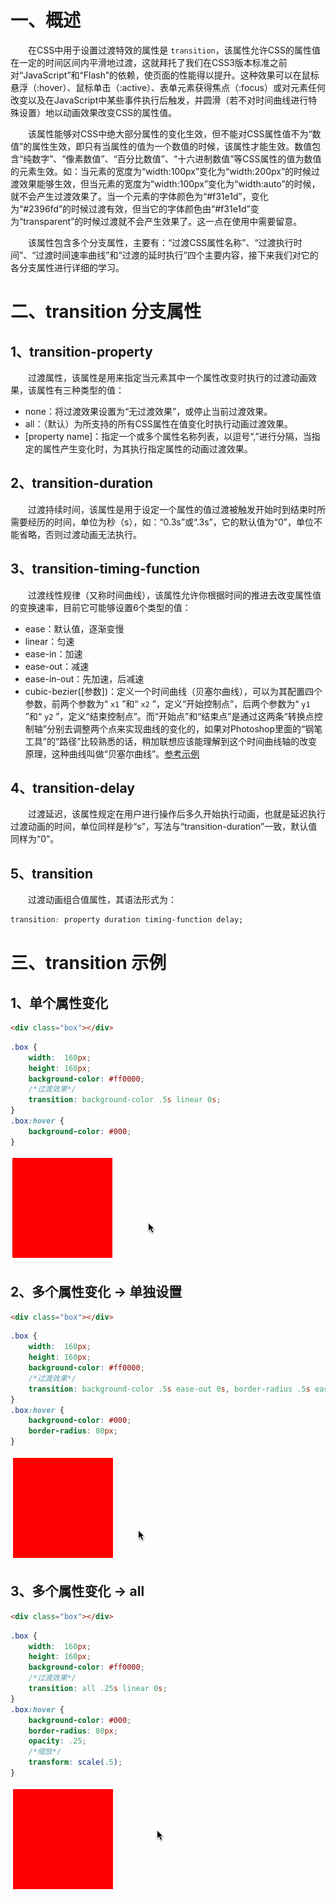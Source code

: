 # 一、概述

  在CSS中用于设置过渡特效的属性是 `transition`，该属性允许CSS的属性值在一定的时间区间内平滑地过渡，这就拜托了我们在CSS3版本标准之前对“JavaScript”和“Flash”的依赖，使页面的性能得以提升。这种效果可以在鼠标悬浮（:hover）、鼠标单击（:active）、表单元素获得焦点（:focus）或对元素任何改变以及在JavaScript中某些事件执行后触发，并圆滑（若不对时间曲线进行特殊设置）地以动画效果改变CSS的属性值。

  该属性能够对CSS中绝大部分属性的变化生效，但不能对CSS属性值不为“数值”的属性生效，即只有当属性的值为一个数值的时候，该属性才能生效。数值包含“纯数字”、“像素数值”、“百分比数值”、“十六进制数值”等CSS属性的值为数值的元素生效。如：当元素的宽度为“width:100px”变化为“width:200px”的时候过渡效果能够生效，但当元素的宽度为“width:100px”变化为“width:auto”的时候，就不会产生过渡效果了。当一个元素的字体颜色为“#f31e1d”，变化为“#2396fd”的时候过渡有效，但当它的字体颜色由“#f31e1d”变为“transparent”的时候过渡就不会产生效果了。这一点在使用中需要留意。

  该属性包含多个分支属性，主要有：“过渡CSS属性名称”、“过渡执行时间”、“过渡时间速率曲线”和“过渡的延时执行”四个主要内容，接下来我们对它的各分支属性进行详细的学习。

# 二、transition 分支属性

## 1、transition-property

  过渡属性，该属性是用来指定当元素其中一个属性改变时执行的过渡动画效果，该属性有三种类型的值：

- none：将过渡效果设置为“无过渡效果”，或停止当前过渡效果。
- all：（默认）为所支持的所有CSS属性在值变化时执行动画过渡效果。
- [property name]：指定一个或多个属性名称列表，以逗号“,”进行分隔，当指定的属性产生变化时，为其执行指定属性的动画过渡效果。

## 2、transition-duration

  过渡持续时间，该属性是用于设定一个属性的值过渡被触发开始时到结束时所需要经历的时间，单位为秒（s），如：“0.3s”或“.3s”，它的默认值为“0”，单位不能省略，否则过渡动画无法执行。

## 3、transition-timing-function

  过渡线性规律（又称时间曲线），该属性允许你根据时间的推进去改变属性值的变换速率，目前它可能够设置6个类型的值：

- ease：默认值，逐渐变慢
- linear：匀速
- ease-in：加速
- ease-out：减速
- ease-in-out：先加速，后减速
- cubic-bezier([参数])：定义一个时间曲线（贝塞尔曲线），可以为其配置四个参数，前两个参数为“ `x1` ”和“ `x2` ”，定义“开始控制点”，后两个参数为“ `y1` ”和“ `y2` ”，定义“结束控制点”。而“开始点”和“结束点”是通过这两条“转换点控制轴”分别去调整两个点来实现曲线的变化的，如果对Photoshop里面的“钢笔工具”的“路径”比较熟悉的话，稍加联想应该能理解到这个时间曲线轴的改变原理，这种曲线叫做“贝塞尔曲线”。[参考示例](http://yisibl.github.io/cubic-bezier/#0,0,1,1)

## 4、transition-delay

  过渡延迟，该属性规定在用户进行操作后多久开始执行动画，也就是延迟执行过渡动画的时间，单位同样是秒“s”，写法与“transition-duration”一致，默认值同样为“0”。

## 5、transition

  过渡动画组合值属性，其语法形式为：

```css
transition: property duration timing-function delay;
```

# 三、transition 示例

## 1、单个属性变化

```html
<div class="box"></div>
```

```css
.box {
    width:  160px;
    height: 160px;
    background-color: #ff0000;
    /*过渡效果*/
    transition: background-color .5s linear 0s;
}
.box:hover {
    background-color: #000;
}
```

![](IMGS/transition-1.gif)

## 2、多个属性变化 -> 单独设置

```html
<div class="box"></div>
```

```css
.box {
    width:  160px;
    height: 160px;
    background-color: #ff0000;
    /*过渡效果*/
    transition: background-color .5s ease-out 0s, border-radius .5s ease-in 0s;
}
.box:hover {
    background-color: #000;
    border-radius: 80px;
}
```

![](IMGS/transition-2.gif)

## 3、多个属性变化 -> all

```html
<div class="box"></div>
```

```css
.box {
    width:  160px;
    height: 160px;
    background-color: #ff0000;
    /*过渡效果*/
    transition: all .25s linear 0s;
}
.box:hover {
    background-color: #000;
    border-radius: 80px;
    opacity: .25;
    /*缩放*/
    transform: scale(.5);
}
```

![](IMGS/transition-3.gif)













